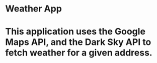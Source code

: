 # Weather App
# This application uses the Google Maps API, and the Dark Sky API to fetch weather for a given address.
